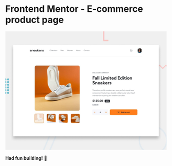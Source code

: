 # Frontend Mentor - E-commerce product page

![Design preview for the E-commerce product page coding challenge](./design/desktop-preview.jpg)

**Had fun building!** 🚀
